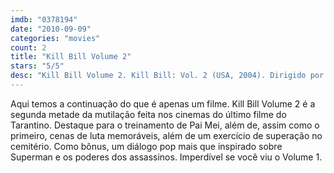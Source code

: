 ```yaml
---
imdb: "0378194"
date: "2010-09-09"
categories: "movies"
count: 2
title: "Kill Bill Volume 2"
stars: "5/5"
desc: "Kill Bill Volume 2. Kill Bill: Vol. 2 (USA, 2004). Dirigido por Quentin Tarantino. Escrito por Quentin Tarantino, Quentin Tarantino, Uma Thurman. Com Vivica A. Fox, Ambrosia Kelley, Michael Parks, James Parks, Jonathan Loughran, Michael Bowen, Kenji Ohba, Yoshiyuki Morishita, Jun Kunimura."
---
```

Aqui temos a continuação do que é apenas um filme. Kill Bill Volume 2 é a segunda metade da mutilação feita nos cinemas do último filme do Tarantino. Destaque para o treinamento de Pai Mei, além de, assim como o primeiro, cenas de luta memoráveis, além de um exercício de superação no cemitério. Como bônus, um diálogo pop mais que inspirado sobre Superman e os poderes dos assassinos. Imperdível se você viu o Volume 1.
